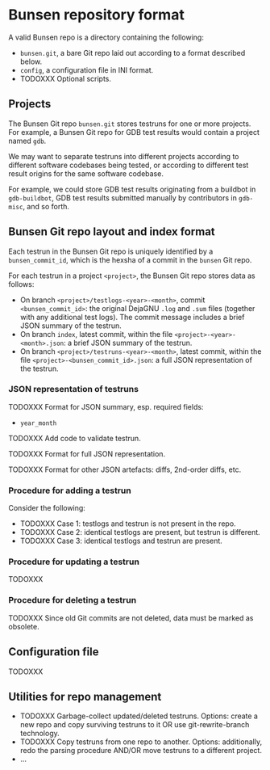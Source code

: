 # Bunsen repository format

A valid Bunsen repo is a directory containing the following:
- `bunsen.git`, a bare Git repo laid out according to a format described below.
- `config`, a configuration file in INI format.
- TODOXXX Optional scripts.

## Projects

The Bunsen Git repo `bunsen.git` stores testruns for one or more projects. For example, a Bunsen Git repo for GDB test results would contain a project named `gdb`. 

We may want to separate testruns into different projects according to different software codebases being tested, or according to different test result origins for the same software codebase.

For example, we could store GDB test results originating from a buildbot in `gdb-buildbot`, GDB test results submitted manually by contributors in `gdb-misc`, and so forth.

## Bunsen Git repo layout and index format

Each testrun in the Bunsen Git repo is uniquely identified by a `bunsen_commit_id`, which is the hexsha of a commit in the `bunsen` Git repo.

For each testrun in a project `<project>`, the Bunsen Git repo stores data as follows:
- On branch `<project>/testlogs-<year>-<month>`, commit `<bunsen_commit_id>`: the original DejaGNU `.log` and `.sum` files (together with any additional test logs). The commit message includes a brief JSON summary of the testrun.
- On branch `index`, latest commit, within the file `<project>-<year>-<month>.json`: a brief JSON summary of the testrun.
- On branch `<project>/testruns-<year>-<month>`, latest commit, within the file `<project>-<bunsen_commit_id>.json`: a full JSON representation of the testrun.

### JSON representation of testruns

TODOXXX Format for JSON summary, esp. required fields:
- `year_month`

TODOXXX Add code to validate testrun.

TODOXXX Format for full JSON representation.

TODOXXX Format for other JSON artefacts: diffs, 2nd-order diffs, etc.

### Procedure for adding a testrun

Consider the following:
- TODOXXX Case 1: testlogs and testrun is not present in the repo.
- TODOXXX Case 2: identical testlogs are present, but testrun is different.
- TODOXXX Case 3: identical testlogs and testrun are present.

### Procedure for updating a testrun

TODOXXX

### Procedure for deleting a testrun

TODOXXX Since old Git commits are not deleted, data must be marked as obsolete.

## Configuration file

TODOXXX

## Utilities for repo management

- TODOXXX Garbage-collect updated/deleted testruns. Options: create a new repo and copy surviving testruns to it OR use git-rewrite-branch technology.
- TODOXXX Copy testruns from one repo to another. Options: additionally, redo the parsing procedure AND/OR move testruns to a different project.
- ...
